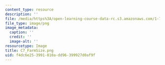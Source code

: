 ```yaml
---
content_type: resource
description: ''
file: /media/https%3A/open-learning-course-data-rc.s3.amazonaws.com/1-74-land-water-food-and-climate-fall-2020/f4dc6e253991810add96399927d0af9f_C7_FarmSize.png
file_type: image/png
image_metadata:
  caption: ''
  credit: ''
  image-alt: ''
resourcetype: Image
title: C7_FarmSize.png
uid: f4dc6e25-3991-810a-dd96-399927d0af9f
---
```

